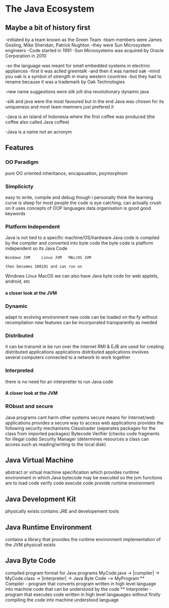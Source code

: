 # The Java Ecosystem 

## Maybe a bit of history first
-initiated by a team known as the Green Team
-team members were James Gosling, Mike Sheridan, Patrick Nughton
-they were Sun Microsystem engineers
-Code started in 1991
-Sun Microsystems was acquired by Oracle Corporation in 2010

-so the language was meant for small embedded systems in electrnic appliances 
-first it was aclled greentalk
-and then it was named oak
-mind you oak is a symbol of strength in many western countries 
-but they had to rename because it was a trademark by Oak Technologies 

-new name suggestions were 
	silk
	jolt
	dna
	revolutionary
	dynamic 
	java

-silk and java were the most favoured  but in the end Java was chosen for its uniqueness and most team memners just prefered it 

-Java is an island of Indonesia where the first coffee was produced (the coffee also called Java coffee)

-Java is a name not an acronym 

## Features 
### OO Paradigm
pure OO oriented 
inheritance, encapsuation, poymorphism  

### Simplicicty
easy to write, compile and debug 
though i personally think the learning curve is steep for most people 
the code is eye catching,  can actually crush on it
uses concepts of OOP languages 
data organisation is good
good keywords 

### Platform Independent 
Java is not tied to a specific machine/OS/hardware
Java code is compiled by the compiler and converted into byte code 
the byte code is platform independent 
so its
				Java Code 

	Windows JVM		Linux JVM	MAc/OS JVM
				
	then becomes 100101 and can run on

Windows 			Linux		MacOS
we can also have Java byte code for web applets, android, etc 
#### a closer look at the JVM

### Dynamic
adapt to evolving environment 
new code can be loaded on the fy without recompilation 
new features can be incorporated transparently as needed 

### Distributed
it can be transmit ie be run over the internet 
RMI & EJB are used for creating distributed applications applications 
distributed applications involves several computers connected to a network to work together 

### Interpreted 
there is no need for an interpretter to run Java code 
#### A closer look at the JVM

### RObust and secure
Java programs cant harm other systems 
secure means for Internet/web applications 
provides a secure way to access web applications 
provides the following security mechanisms 
	Classloader (seperates packages for the class from imported packages)
	Bytecode Verifier (checks code fragments for illegal code)
	Security Manager (determines resources a class can access such as reading/writing to the local disk)


## Java Virtual Machine 
abstract or virtual machine 
specification which provides runtime environment in which Java bytecode may be executed 
so the jvm functions are to 
	load code
	verify code 
	execute code 
	provide runtime environment


## Java Development Kit 
physically exists 
contains JRE and developement tools 

## Java Runtime Environment 
contains a library that provides the runtime environment 
implementation of the JVM
physicall exists 

## Java Byte Code 
compiled program format for Java programs
MyCode.java -> |compiler| -> MyCode.class -> |interpreter| -> Java Byte Code --> MyProgram
** Compiler - program that converts program written in high level language into machine code that can be understood by the code 
** Interpreter - program that executes code written in high level langauages without firstly compiling the code into machine understood language